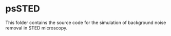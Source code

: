 # psSTED
This folder contains the source code for the simulation of background noise removal in STED microscopy.

